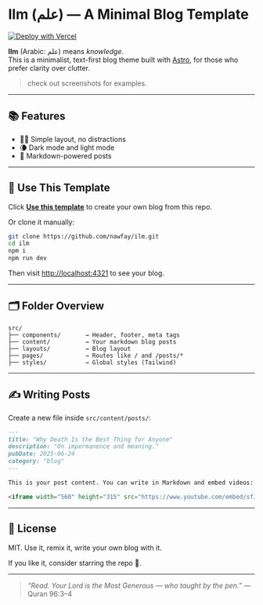 # Ilm (علم) — A Minimal Blog Template 

[![Deploy with Vercel](https://vercel.com/button)](https://vercel.com/new/clone?repository-url=https%3A%2F%2Fgithub.com%2FNawfay%2Film&project-name=blog)

**Ilm** (Arabic: علم) means *knowledge*.  
This is a minimalist, text-first blog theme built with [Astro](https://astro.build/), for those who prefer clarity over clutter.
> check out screenshots for examples.



---

## 📚 Features

- 🧘‍♂️ Simple layout, no distractions
- 🌘 Dark mode and light mode
- 📝 Markdown-powered posts
---

## 🚀 Use This Template

Click **[Use this template](https://github.com/nawfay/ilm/generate)** to create your own blog from this repo.

Or clone it manually:

```bash
git clone https://github.com/nawfay/ilm.git
cd ilm
npm i
npm run dev
````

Then visit [http://localhost:4321](http://localhost:4321) to see your blog.

---

## 🗂 Folder Overview

```
src/
├── components/       → Header, footer, meta tags
├── content/          → Your markdown blog posts
├── layouts/          → Blog layout
├── pages/            → Routes like / and /posts/*
├── styles/           → Global styles (Tailwind)
```

---

## ✍️ Writing Posts

Create a new file inside `src/content/posts/`:

```md
---
title: "Why Death Is the Best Thing for Anyone"
description: "On impermanence and meaning."
pubDate: 2025-06-24
category: "blog"
---

This is your post content. You can write in Markdown and embed videos:

<iframe width="560" height="315" src="https://www.youtube.com/embed/sfJrvAfh9xQ" frameborder="0" allowfullscreen></iframe>
```



---

## 📄 License

MIT. Use it, remix it, write your own blog with it.

If you like it, consider starring the repo 🌟.

---

> *“Read. Your Lord is the Most Generous — who taught by the pen.”*
> — Quran 96:3–4

